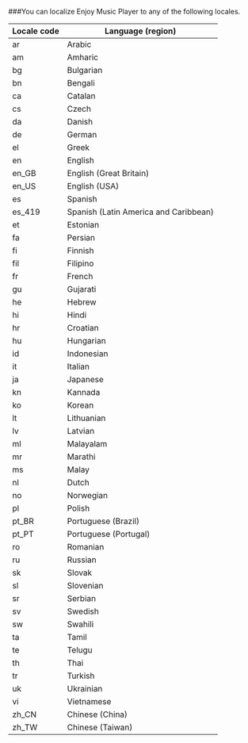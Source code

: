 ###You can localize Enjoy Music Player to any of the following locales.

Locale code |       Language (region)
------------|---------------------------
ar          |       Arabic
am          |       Amharic
bg          |       Bulgarian
bn          |       Bengali
ca          |       Catalan
cs          |       Czech
da          |       Danish
de          |       German
el          |       Greek
en          |       English
en_GB       |       English (Great Britain)
en_US       |       English (USA)
es          |       Spanish
es_419      |       Spanish (Latin America and Caribbean)
et          |       Estonian
fa          |       Persian
fi          |       Finnish
fil         |       Filipino
fr          |       French
gu          |       Gujarati
he          |       Hebrew
hi          |       Hindi
hr          |       Croatian
hu          |       Hungarian
id          |       Indonesian
it          |       Italian
ja          |       Japanese
kn          |       Kannada
ko          |       Korean
lt          |       Lithuanian
lv          |       Latvian
ml          |       Malayalam
mr          |       Marathi
ms          |       Malay
nl          |       Dutch
no          |       Norwegian
pl          |       Polish
pt_BR       |       Portuguese (Brazil)
pt_PT       |       Portuguese (Portugal)
ro          |       Romanian
ru          |       Russian
sk          |       Slovak
sl          |       Slovenian
sr          |       Serbian
sv          |       Swedish
sw          |       Swahili
ta          |       Tamil
te          |       Telugu
th          |       Thai
tr          |       Turkish
uk          |       Ukrainian
vi          |       Vietnamese
zh_CN       |       Chinese (China)
zh_TW       |       Chinese (Taiwan)